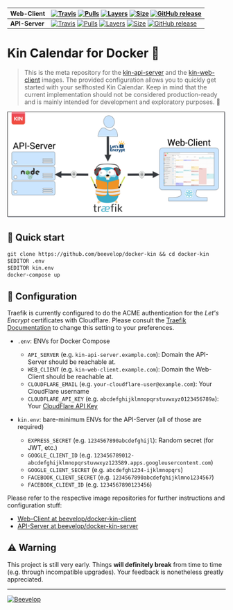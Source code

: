 
| **Web-Client** | [![Travis](https://shields.beevelop.com/travis/beevelop/docker-kin-client.svg?style=flat-square)](https://travis-ci.org/beevelop/docker-kin-client) [![Pulls](https://shields.beevelop.com/docker/pulls/beevelop/kin-client.svg?style=flat-square)](https://links.beevelop.com/d-kin-client) [![Layers](https://shields.beevelop.com/docker/image/layers/beevelop/kin-client/latest.svg?style=flat-square)](https://links.beevelop.com/d-kin-client) [![Size](https://shields.beevelop.com/docker/image/size/beevelop/kin-client/latest.svg?style=flat-square)](https://links.beevelop.com/d-kin-client) [![GitHub release](https://shields.beevelop.com/github/release/beevelop/docker-kin-client.svg?style=flat-square)](https://github.com/beevelop/docker-kin-client/releases) |
|------------|---|
| **API-Server** | [![Travis](https://shields.beevelop.com/travis/beevelop/docker-kin-server.svg?style=flat-square)](https://travis-ci.org/beevelop/docker-kin-server) [![Pulls](https://shields.beevelop.com/docker/pulls/beevelop/kin-server.svg?style=flat-square)](https://links.beevelop.com/d-kin-server) [![Layers](https://shields.beevelop.com/docker/image/layers/beevelop/kin-server/latest.svg?style=flat-square)](https://links.beevelop.com/d-kin-server) [![Size](https://shields.beevelop.com/docker/image/size/beevelop/kin-server/latest.svg?style=flat-square)](https://links.beevelop.com/d-kin-server) [![GitHub release](https://shields.beevelop.com/github/release/beevelop/docker-kin-server.svg?style=flat-square)](https://github.com/beevelop/docker-kin-server/releases) |

# Kin Calendar for Docker :whale:
> This is the meta repository for the [kin-api-server](https://github.com/beevelop/docker-kin-server) and the [kin-web-client](https://github.com/beevelop/docker-kin-client) images. The provided configuration allows you to quickly get started with your selfhosted Kin Calendar. Keep in mind that the current implementation should not be considered production-ready and is mainly intended for development and exploratory purposes. :hankey:

![foobar](docker-kin.jpg)

## :rocket: Quick start
```
git clone https://github.com/beevelop/docker-kin && cd docker-kin
$EDITOR .env
$EDITOR kin.env
docker-compose up
```

## :wrench: Configuration
Traefik is currently configured to do the ACME authentication for the *Let's Encrypt* certificates with Cloudflare. Please consult the [Traefik Documentation](https://docs.traefik.io/toml/) to change this setting to your preferences.

- `.env`: ENVs for Docker Compose
  - `API_SERVER` (e.g. `kin-api-server.example.com`): Domain the API-Server should be reachable at.
  - `WEB_CLIENT` (e.g. `kin-web-client.example.com`): Domain the Web-Client should be reachable at.
  - `CLOUDFLARE_EMAIL` (e.g. `your-cloudflare-user@example.com`): Your CloudFlare username
  - `CLOUDFLARE_API_KEY` (e.g. `abcdefghijklmnopqrstuvwxyz0123456789a`): Your [CloudFlare API Key](https://www.cloudflare.com/a/account/my-account)

- `kin.env`: bare-minimum ENVs for the API-Server (all of those are required)
  - `EXPRESS_SECRET` (e.g. `1234567890abcdefghijl`): Random secret (for JWT, etc.)
  - `GOOGLE_CLIENT_ID` (e.g. `123456789012-abcdefghijklmnopqrstuvwxyz123589.apps.googleusercontent.com`)
  - `GOOGLE_CLIENT_SECRET` (e.g. `abcdefgh1234-ijklmnopqrs`)
  - `FACEBOOK_CLIENT_SECRET` (e.g. `1234567890abcdefghijklmno1234567`)
  - `FACEBOOK_CLIENT_ID` (e.g. `1234567890123456`)

Please refer to the respective image repositories for further instructions and configuration stuff:
- [Web-Client at beevelop/docker-kin-client](https://github.com/beevelop/docker-kin-client)
- [API-Server at beevelop/docker-kin-server](https://github.com/beevelop/docker-kin-server)

## :warning: Warning
This project is still very early. Things **will definitely break** from time to time (e.g. through incompatible upgrades). Your feedback is nonetheless greatly appreciated.

---

[![Beevelop](https://links.beevelop.com/honey-badge)](https://beevelop.com)